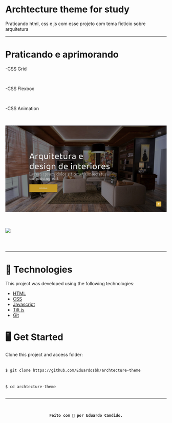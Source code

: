 # Archtecture theme for study
Praticando html, css e js com esse projeto com tema fictício sobre arquitetura
<hr>
<h1>Praticando e aprimorando</h1>
<p>-CSS Grid</p><br>
<p>-CSS Flexbox</p><br>
<p>-CSS Animation</p><br>

<img align="center" width="1920px" src="https://github.com/Eduardosbk/archtecture-theme/blob/main/photo.jpg"><br>

<h1>
  <img src="https://github.com/Eduardosbk/archtecture-theme/blob/main/archtecture.gif">
</h1><br><hr>

<h1>🧪 Technologies</h1>
<p>This project was developed using the following technologies:</p>
<ul>
  <li><a href="https://devdocs.io/html/">HTML</a></li>
  <li><a href="https://devdocs.io/css/">CSS</a></li>
  <li><a href="https://developer.mozilla.org/en-US/docs/Web/JavaScript">Javascript</a></li>
  <li><a href="https://gijsroge.github.io/tilt.js/">Tilt.js</a></li>
  <li><a href="https://git-scm.com/">Git</a></li>
</ul>
<h1>🖥 Get Started</h1>
<p>Clone this project and access folder:</p>
<code>
$ git clone https://github.com/Eduardosbk/archtecture-theme
</code>
<br>
<code>
$ cd archtecture-theme

<hr>
<h4 align="center">Feito com 💜 por Eduardo Candido.</h4>
